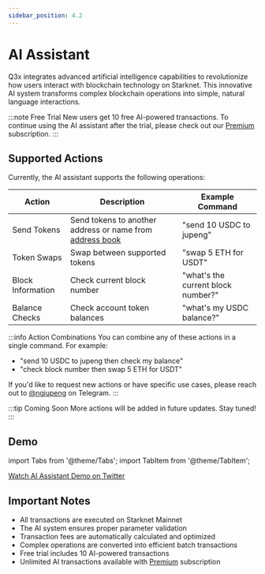 ```yaml
---
sidebar_position: 4.2
---
```


# AI Assistant

Q3x integrates advanced artificial intelligence capabilities to revolutionize how users interact with blockchain technology on Starknet. This innovative AI system transforms complex blockchain operations into simple, natural language interactions.

:::note Free Trial
New users get 10 free AI-powered transactions. To continue using the AI assistant after the trial, please check out our [Premium](/premium) subscription.
:::

## Supported Actions

Currently, the AI assistant supports the following operations:

| Action            | Description                                                                     | Example Command                    |
| ----------------- | ------------------------------------------------------------------------------- | ---------------------------------- |
| Send Tokens       | Send tokens to another address or name from [address book](/basic/address-book) | "send 10 USDC to jupeng"           |
| Token Swaps       | Swap between supported tokens                                                   | "swap 5 ETH for USDT"              |
| Block Information | Check current block number                                                      | "what's the current block number?" |
| Balance Checks    | Check account token balances                                                    | "what's my USDC balance?"          |

:::info Action Combinations
You can combine any of these actions in a single command. For example:

- "send 10 USDC to jupeng then check my balance"
- "check block number then swap 5 ETH for USDT"

If you'd like to request new actions or have specific use cases, please reach out to [@ngjupeng](https://t.me/ngjupeng) on Telegram.
:::

:::tip Coming Soon
More actions will be added in future updates. Stay tuned!
:::

## Demo

import Tabs from '@theme/Tabs';
import TabItem from '@theme/TabItem';

<Tabs>
  <TabItem value="demo" label="Watch Demo" default>
    <div style={{textAlign: 'center'}}>
      <a href="https://twitter.com/bowbowzai0215/status/1904395090715685023" target="_blank" rel="noopener noreferrer">
        Watch AI Assistant Demo on Twitter
      </a>
    </div>
  </TabItem>
</Tabs>

## Important Notes

- All transactions are executed on Starknet Mainnet
- The AI system ensures proper parameter validation
- Transaction fees are automatically calculated and optimized
- Complex operations are converted into efficient batch transactions
- Free trial includes 10 AI-powered transactions
- Unlimited AI transactions available with [Premium](/premium) subscription
